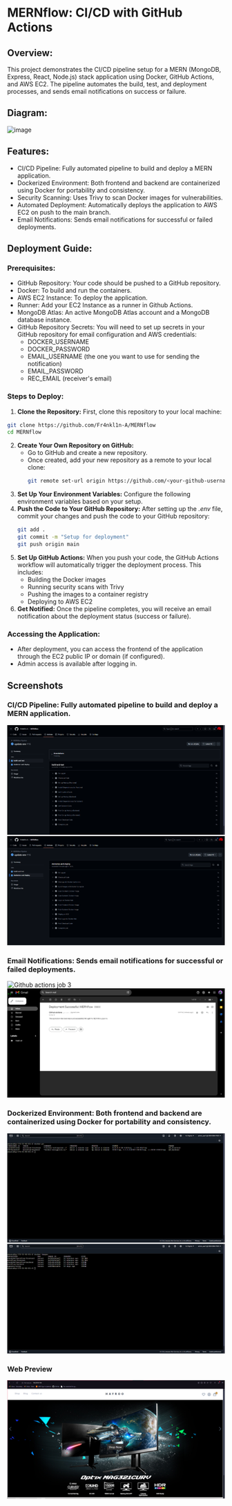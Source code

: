 # MERNflow: CI/CD with GitHub Actions

## Overview:
This project demonstrates the CI/CD pipeline setup for a MERN (MongoDB, Express, React, Node.js) stack application using Docker, GitHub Actions, and AWS EC2. The pipeline automates the build, test, and deployment processes, and sends email notifications on success or failure.

## Diagram:
![image](https://github.com/user-attachments/assets/8450dff0-5522-42ee-bf6e-5b3cfaeef2d5)

## Features:
- CI/CD Pipeline: Fully automated pipeline to build and deploy a MERN application.
- Dockerized Environment: Both frontend and backend are containerized using Docker for portability and consistency.
- Security Scanning: Uses Trivy to scan Docker images for vulnerabilities.
- Automated Deployment: Automatically deploys the application to AWS EC2 on push to the main branch.
- Email Notifications: Sends email notifications for successful or failed deployments.

## Deployment Guide:

### Prerequisites:
- GitHub Repository: Your code should be pushed to a GitHub repository.
- Docker: To build and run the containers.
- AWS EC2 Instance: To deploy the application.
- Runner: Add your EC2 Instance as a runner in Github Actions.
- MongoDB Atlas: An active MongoDB Atlas account and a MongoDB database instance.
- GitHub Repository Secrets: You will need to set up secrets in your GitHub repository for email configuration and AWS credentials:
  - DOCKER_USERNAME
  - DOCKER_PASSWORD
  - EMAIL_USERNAME (the one you want to use for sending the notification)
  - EMAIL_PASSWORD
  - REC_EMAIL (receiver's email)

### Steps to Deploy:
1. **Clone the Repository:** First, clone this repository to your local machine:  
```bash
git clone https://github.com/Fr4nkl1n-A/MERNflow  
cd MERNflow
```
2. **Create Your Own Repository on GitHub:**
   - Go to GitHub and create a new repository.
   - Once created, add your new repository as a remote to your local clone:  
     ```bash
     git remote set-url origin https://github.com/<your-github-username>/<your-new-repository-name>.git
     ```
3. **Set Up Your Environment Variables:** Configure the following environment variables based on your setup.
4. **Push the Code to Your GitHub Repository:** After setting up the *.env* file, commit your changes and push the code to your GitHub repository:  
    ```bash
    git add .  
    git commit -m "Setup for deployment"
    git push origin main
    ```
5. **Set Up GitHub Actions:** When you push your code, the GitHub Actions workflow will automatically trigger the deployment process. This includes:  
    - Building the Docker images
    - Running security scans with Trivy
    - Pushing the images to a container registry
    - Deploying to AWS EC2
6. **Get Notified:** Once the pipeline completes, you will receive an email notification about the deployment status (success or failure).

### Accessing the Application:
- After deployment, you can access the frontend of the application through the EC2 public IP or domain (if configured).
- Admin access is available after logging in.

## Screenshots
### CI/CD Pipeline: Fully automated pipeline to build and deploy a MERN application.
![Github actions job 1](Screenshots/Github_actions_job_1.png)
![Github actions job 2](Screenshots/Github_actions_job_2.png)

### Email Notifications: Sends email notifications for successful or failed deployments.
![Github actions job 3](https://github.com/user-attachments/assets/fd39da02-0230-434d-ba61-cd4d605608e5)
![success email](Screenshots/success_email.png)

### Dockerized Environment: Both frontend and backend are containerized using Docker for portability and consistency.
![terminal docker containers](Screenshots/terminal_docker_containers.png)
![terminal docker images](Screenshots/terminal_docker_images.png)

### Web Preview
![application](Screenshots/application.PNG)


 

